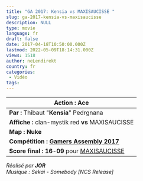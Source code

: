 ```yaml
---
title: "GA 2017: Kensia vs MAXISAUCISSE "
slug: ga-2017-kensia-vs-maxisaucisse
description: NULL
type: movie
language: fr
draft: false
date: 2017-04-18T10:50:00.000Z
lastmod: 2022-05-09T18:14:31.000Z
views: 1518
author: neLendirekt
country: fr
categories:
 - Vidéo
tags:
---
```

| **Action :** Ace                                                                                                             |
| ---------------------------------------------------------------------------------------------------------------------------- |
| **Par :** Thibaut "**Kensia**" Pedrgnana                                                                                     |
| **Affiche :** clan-mystik red **vs** MAXISAUCISSE                                                                            |
| **Map : Nuke**                                                                                                               |
| **Compétition : [Gamers Assembly](/tournament/esl-pro-league-s5-europe/49)[ 2017](/tournament/esl-pro-league-s5-europe/49)** |
| **Score final : 16**\-**09** pour [MAXISAUCISSE](http://wiki.teamliquid.net/counterstrike/G2%5FEsports "G2 Esports")         |

  
_Réalisé par **JOR**_  
_Musique : Sekai - Somebody \[NCS Release\]_ 
